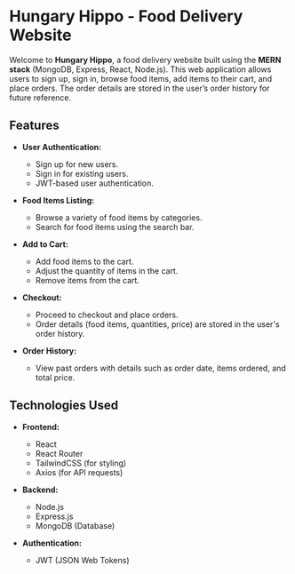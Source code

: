 # **Hungary Hippo - Food Delivery Website**

Welcome to **Hungary Hippo**, a food delivery website built using the **MERN stack** (MongoDB, Express, React, Node.js). This web application allows users to sign up, sign in, browse food items, add items to their cart, and place orders. The order details are stored in the user’s order history for future reference.

## **Features**

- **User Authentication:**
  - Sign up for new users.
  - Sign in for existing users.
  - JWT-based user authentication.
  
- **Food Items Listing:**
  - Browse a variety of food items by categories.
  - Search for food items using the search bar.

- **Add to Cart:**
  - Add food items to the cart.
  - Adjust the quantity of items in the cart.
  - Remove items from the cart.

- **Checkout:**
  - Proceed to checkout and place orders.
  - Order details (food items, quantities, price) are stored in the user's order history.

- **Order History:**
  - View past orders with details such as order date, items ordered, and total price.

## **Technologies Used**

- **Frontend:**
  - React
  - React Router
  - TailwindCSS (for styling)
  - Axios (for API requests)
  
- **Backend:**
  - Node.js
  - Express.js
  - MongoDB (Database)
  
- **Authentication:**
  - JWT (JSON Web Tokens)
